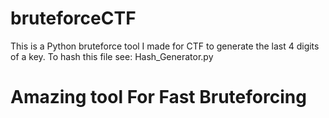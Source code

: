 # bruteforceCTF
This is a Python bruteforce tool I made for CTF to generate the last 4 digits of a key. To hash this file see: Hash_Generator.py
# Amazing tool For Fast Bruteforcing
